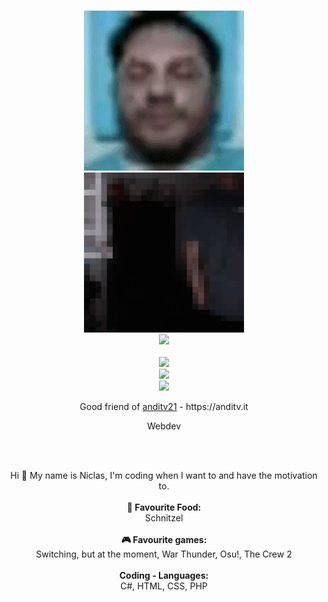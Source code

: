<center>
   <p align="center">
      <br>
      <img src="https://github.com/Lauchschwert/Lauchschwert/raw/main/Pictures/ezgif.com-gif-maker%20(1).gif" display="flex" width="256" height="256"><img src="https://github.com/Lauchschwert/Lauchschwert/raw/main/Pictures/ezgif.com-gif-maker.gif" width="256" height="256">
      <br>
      <img src="https://lanyard.cnrad.dev/api/771670074405945375?bg=0d1117">
      <br>
      <br>
      <img src="https://github-readme-activity-graph.vercel.app/graph?username=Lauchschwert&bg_color=1c1c1c&color=cf47e1&line=009dff&point=ff00dd&area=true&hide_border=true">
      <br>
      <img src=https://github-readme-stats.vercel.app/api?username=Lauchschwert&show_icons=true&include_all_commits=true&count_private=true&theme=dracula height="180em"> 
      <br>
      <img src=https://github-readme-stats.vercel.app/api/top-langs/?username=Lauchschwert&layout=compact&text_color=daf7dc&theme=dracula />
   </p>
   <p align="center">Good friend of <a href="https://github.com/anditv21">anditv21</a> - https://anditv.it
      <br>
   <p align="center">Webdev</p>
      <br>
</center>
<br>
<p align="center">
Hi 🖖 My name is Niclas, I'm coding when I want to and have the motivation to.<br><br><B>
🍕 Favourite Food:</B><br> Schnitzel<br><br><B>
🎮 Favourite games:</B><br> Switching, but at the moment, War Thunder, Osu!, The Crew 2<br><b><br>
Coding - Languages:</B><br>C#, HTML, CSS, PHP
</p>

